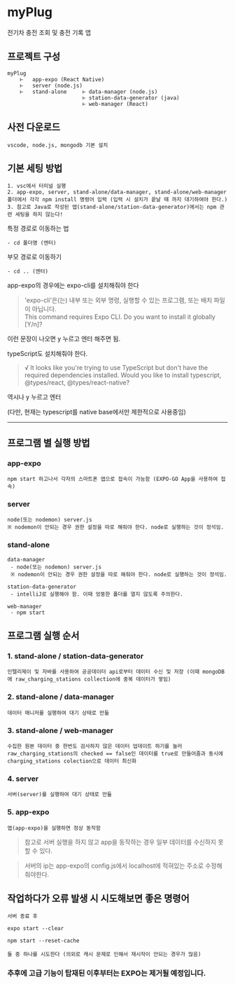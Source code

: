 # myPlug

전기차 충전 조회 및 충전 기록 앱

## 프로젝트 구성
    myPlug
        ⊢   app-expo (React Native)
        ⊢   server (node.js)
        ⊢   stand-alone     ⊢ data-manager (node.js)
                            ⊢ station-data-generator (java)
                            ⊢ web-manager (React)


## 사전 다운로드

    vscode, node.js, mongodb 기본 설치

## 기본 세팅 방법

    1. vsc에서 터미널 실행
    2. app-expo, server, stand-alone/data-manager, stand-alone/web-manager 폴더에서 각각 npm install 명령어 입력 (입력 시 설치가 끝날 때 까지 대기하여야 한다.)
    3. 참고로 Java로 작성된 앱(stand-alone/station-data-generator)에서는 npm 관련 세팅을 하지 않는다!



특정 경로로 이동하는 법

    - cd 폴더명 (엔터)

부모 경로로 이동하기

    - cd .. (엔터)



app-expo의 경우에는 expo-cli를 설치해줘야 한다
>'expo-cli'은(는) 내부 또는 외부 명령, 실행할 수 있는 프로그램, 또는
배치 파일이 아닙니다.<br>
This command requires Expo CLI.
Do you want to install it globally [Y/n]?

이런 문장이 나오면 y 누르고 엔터 해주면 됨.


typeScript도 설치해줘야 한다.
>√ It looks like you're trying to use TypeScript but don't have the required dependencies installed. Would you
like to install typescript, @types/react, @types/react-native? 

역시나 y 누르고 엔터

(다만, 현재는 typescript를 native base에서만 제한적으로 사용중임)

---

## 프로그램 별 실행 방법

### app-expo

    npm start 하고나서 각자의 스마트폰 앱으로 접속이 가능함 (EXPO-GO App을 사용하여 접속)

### server
    node(또는 nodemon) server.js
    ※ nodemon이 안되는 경우 권한 설정을 따로 해줘야 한다. node로 실행하는 것이 정석임.

### stand-alone
    data-manager
     - node(또는 nodemon) server.js
     ※ nodemon이 안되는 경우 권한 설정을 따로 해줘야 한다. node로 실행하는 것이 정석임.

    station-data-generator
     - intelliJ로 실행해야 함. 이때 엉뚱한 폴더를 열지 않도록 주의한다.

    web-manager
     - npm start 


## 프로그램 실행 순서

### 1. stand-alone / station-data-generator

    인텔리제이 및 자바를 사용하여 공공데이터 api로부터 데이터 수신 및 저장 (이때 mongoDB에 raw_charging_stations collection에 중복 데이터가 쌓임)

### 2. stand-alone / data-manager

    데이터 매니저를 실행하여 대기 상태로 만듦

### 3. stand-alone / web-manager

    수집한 원본 데이터 중 한번도 검사하지 않은 데이터 업데이트 하기를 눌러 raw_charging_stations의 checked == false인 데이터를 true로 만들어줌과 동시에 charging_stations colection으로 데이터 최신화

### 4. server

    서버(server)를 실행하여 대기 상태로 만듦

### 5. app-expo

    앱(app-expo)을 실행하면 정상 동작함

> 참고로 서버 실행을 하지 않고 app을 동작하는 경우 일부 데이터를 수신하지 못할 수 있다.

> 서버의 ip는 app-expo의 config.js에서 localhost에 적혀있는 주소로 수정해줘야한다.


## 작업하다가 오류 발생 시 시도해보면 좋은 명령어

    서버 종료 후

    expo start --clear

    npm start --reset-cache

    둘 중 하나를 시도한다 (의외로 캐시 문제로 인해서 재시작이 안되는 경우가 많음)


### 추후에 고급 기능이 탑재된 이후부터는 EXPO는 제거될 예정입니다.